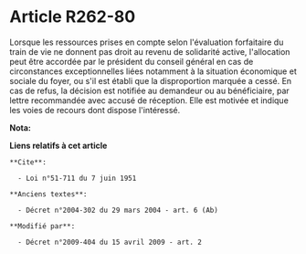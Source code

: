 # Article R262-80

Lorsque les ressources prises en compte selon l'évaluation forfaitaire du train de vie ne donnent pas droit au revenu de
solidarité active, l'allocation peut être accordée par le président du conseil général en cas de circonstances
exceptionnelles liées notamment à la situation économique et sociale du foyer, ou s'il est établi que la disproportion
marquée a cessé. En cas de refus, la décision est notifiée au demandeur ou au bénéficiaire, par lettre recommandée avec
accusé de réception. Elle est motivée et indique les voies de recours dont dispose l'intéressé.

**Nota:**



**Liens relatifs à cet article**

	**Cite**:

	  - Loi n°51-711 du 7 juin 1951

	**Anciens textes**:

	  - Décret n°2004-302 du 29 mars 2004 - art. 6 (Ab)

	**Modifié par**:

	  - Décret n°2009-404 du 15 avril 2009 - art. 2
